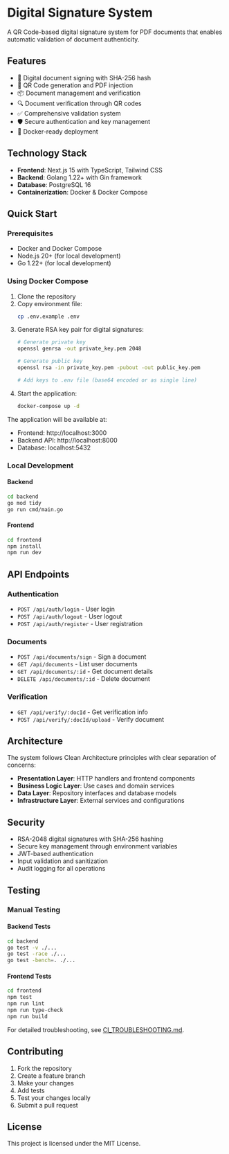 # Digital Signature System

A QR Code-based digital signature system for PDF documents that enables automatic validation of document authenticity.

## Features

- 🔐 Digital document signing with SHA-256 hash
- 📄 QR Code generation and PDF injection
- 📦 Document management and verification
- 🔍 Document verification through QR codes
- ✅ Comprehensive validation system
- 🛡️ Secure authentication and key management
- 🐳 Docker-ready deployment

## Technology Stack

- **Frontend**: Next.js 15 with TypeScript, Tailwind CSS
- **Backend**: Golang 1.22+ with Gin framework
- **Database**: PostgreSQL 16
- **Containerization**: Docker & Docker Compose

## Quick Start

### Prerequisites

- Docker and Docker Compose
- Node.js 20+ (for local development)
- Go 1.22+ (for local development)

### Using Docker Compose

1. Clone the repository
2. Copy environment file:
   ```bash
   cp .env.example .env
   ```
3. Generate RSA key pair for digital signatures:
   ```bash
   # Generate private key
   openssl genrsa -out private_key.pem 2048
   
   # Generate public key
   openssl rsa -in private_key.pem -pubout -out public_key.pem
   
   # Add keys to .env file (base64 encoded or as single line)
   ```
4. Start the application:
   ```bash
   docker-compose up -d
   ```

The application will be available at:
- Frontend: http://localhost:3000
- Backend API: http://localhost:8000
- Database: localhost:5432

### Local Development

#### Backend

```bash
cd backend
go mod tidy
go run cmd/main.go
```

#### Frontend

```bash
cd frontend
npm install
npm run dev
```

## API Endpoints

### Authentication
- `POST /api/auth/login` - User login
- `POST /api/auth/logout` - User logout
- `POST /api/auth/register` - User registration

### Documents
- `POST /api/documents/sign` - Sign a document
- `GET /api/documents` - List user documents
- `GET /api/documents/:id` - Get document details
- `DELETE /api/documents/:id` - Delete document

### Verification
- `GET /api/verify/:docId` - Get verification info
- `POST /api/verify/:docId/upload` - Verify document

## Architecture

The system follows Clean Architecture principles with clear separation of concerns:

- **Presentation Layer**: HTTP handlers and frontend components
- **Business Logic Layer**: Use cases and domain services
- **Data Layer**: Repository interfaces and database models
- **Infrastructure Layer**: External services and configurations

## Security

- RSA-2048 digital signatures with SHA-256 hashing
- Secure key management through environment variables
- JWT-based authentication
- Input validation and sanitization
- Audit logging for all operations

## Testing

### Manual Testing

#### Backend Tests
```bash
cd backend
go test -v ./...
go test -race ./...
go test -bench=. ./...
```

#### Frontend Tests
```bash
cd frontend
npm test
npm run lint
npm run type-check
npm run build
```

For detailed troubleshooting, see [CI_TROUBLESHOOTING.md](docs/CI_TROUBLESHOOTING.md).

## Contributing

1. Fork the repository
2. Create a feature branch
3. Make your changes
4. Add tests
5. Test your changes locally
6. Submit a pull request

## License

This project is licensed under the MIT License.